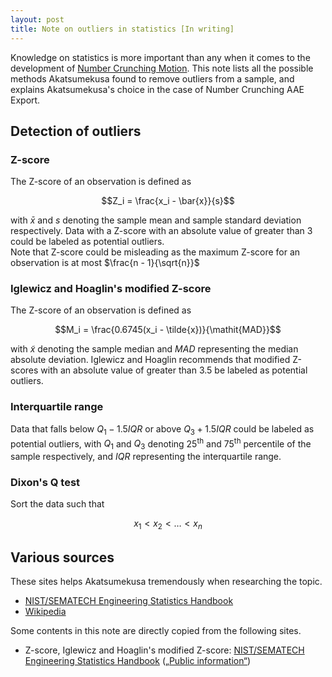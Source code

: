```yaml
---
layout: post
title: Note on outliers in statistics [In writing]
---
```


Knowledge on statistics is more important than any when it comes to the development of [Number Crunching Motion](https://github.com/Akatmks/Number-Crunching-Motion). This note lists all the possible methods Akatsumekusa found to remove outliers from a sample, and explains Akatsumekusa's choice in the case of Number Crunching AAE Export.  

## Detection of outliers

### Z-score

The Z-score of an observation is defined as  

$$Z_i = \frac{x_i - \bar{x}}{s}$$

with $\bar{x}$ and $s$ denoting the sample mean and sample standard deviation respectively. Data with a Z-score with an absolute value of greater than 3 could be labeled as potential outliers.  
Note that Z-score could be misleading as the maximum Z-score for an observation is at most $\frac{n - 1}{\sqrt{n}}$

### Iglewicz and Hoaglin's modified Z-score

The Z-score of an observation is defined as  

$$M_i = \frac{0.6745(x_i - \tilde{x})}{\mathit{MAD}}$$

with $\tilde{x}$ denoting the sample median and $\mathit{MAD}$ representing the median absolute deviation. Iglewicz and Hoaglin recommends that modified Z-scores with an absolute value of greater than 3.5 be labeled as potential outliers.  

### Interquartile range

Data that falls below $Q_1 - 1.5\mathit{IQR}$ or above $Q_3 + 1.5\mathit{IQR}$ could be labeled as potential outliers, with $Q_1$ and $Q_3$ denoting 25<sup>th</sup> and 75<sup>th</sup> percentile of the sample respectively, and $\mathit{IQR}$ representing the interquartile range.  

### Dixon's Q test

Sort the data such that  

$$x_1 < x_2 < \ldots < x_n$$

## Various sources

These sites helps Akatsumekusa tremendously when researching the topic.

* [NIST/SEMATECH Engineering Statistics Handbook](https://www.itl.nist.gov/div898/handbook/eda/section3/eda35h.htm)  
* [Wikipedia](https://en.wikipedia.org/wiki/Statistics)  

Some contents in this note are directly copied from the following sites.  

* Z-score, Iglewicz and Hoaglin's modified Z-score: [NIST/SEMATECH Engineering Statistics Handbook](https://www.itl.nist.gov/div898/handbook/eda/section3/eda35h.htm) ([„Public information“](https://www.nist.gov/oism/copyrights))  
